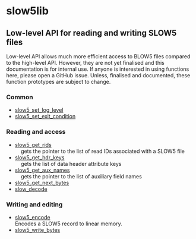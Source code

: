 # slow5lib

## Low-level API for reading and writing SLOW5 files

Low-level API allows much more efficient access to BLOW5 files compared to the high-level API.  However, they are not yet finalised and this documentation is for internal use.
If anyone is interested in using functions here, please open a GitHub issue. Unless, finalised and documented, these function prototypes are subject to change.

### Common

* [slow5_set_log_level](low_level_api/slow5_set_log_level.md)<br/>
* [slow5_set_exit_condition](low_level_api/slow5_set_exit_condition.md)<br/>


### Reading and access

* [slow5_get_rids](low_level_api/slow5_get_rids.md)<br/>
  &nbsp;&nbsp;&nbsp;&nbsp;gets the pointer to the list of read IDs associated with a SLOW5 file
* [slow5_get_hdr_keys](low_level_api/slow5_get_hdr_keys.md)<br/>
  &nbsp;&nbsp;&nbsp;&nbsp;gets the list of data header attribute keys
* [slow5_get_aux_names](low_level_api/slow5_get_aux_names.md)<br/>
  &nbsp;&nbsp;&nbsp;&nbsp;gets the pointer to the list of auxiliary field names
* [slow5_get_next_bytes](low_level_api/slow5_get_next_bytes.md)<br/>
* [slow_decode](low_level_api/slow_decode.md)<br/>


### Writing and editing

* [slow5_encode](low_level_api/encode.md)<br/>
	Encodes a SLOW5 record to linear memory.
* [slow5_write_bytes](low_level_api/slow5_write_bytes.md)
